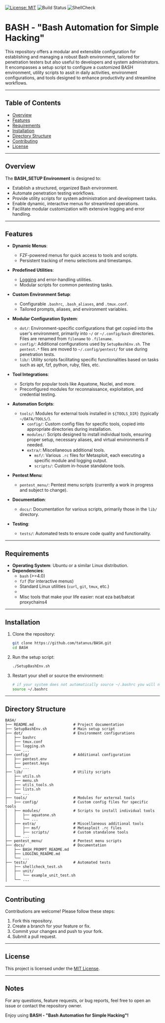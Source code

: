 [![License: MIT](https://img.shields.io/badge/License-MIT-blue.svg)](LICENSE)
![Build Status](https://github.com/tatanus/BASH/actions/workflows/main.yml/badge.svg)
![ShellCheck](https://github.com/tatanus/BASH/actions/workflows/shellcheck.yml/badge.svg)

# BASH - "Bash Automation for Simple Hacking"

This repository offers a modular and extensible configuration for establishing and managing a robust Bash environment, tailored for penetration testers but also useful to developers and system administrators. It encompasses a setup script to configure a customized BASH environment, utility scripts to assit in daily activities, environment configurations, and tools designed to enhance productivity and streamline workflows.

---

## Table of Contents
- [Overview](#overview)
- [Features](#features)
- [Requirements](#requirements)
- [Installation](#installation)
- [Directory Structure](#directory-structure)
- [Contributing](#contributing)
- [License](#license)


---

## Overview

The **BASH_SETUP Environment** is designed to:
- Establish a structured, organized Bash environment.
- Automate penetration testing workflows.
- Provide utility scripts for system administration and development tasks.
- Enable dynamic, interactive menus for streamlined operations.
- Facilitate modular customization with extensive logging and error handling.

---

## Features

- **Dynamic Menus**:
  - FZF-powered menus for quick access to tools and scripts.
  - Persistent tracking of menu selections and timestamps.

- **Predefined Utilities**:
  - [Logging](docs/LOGGING_README.md) and error-handling utilities.
  - Modular scripts for common pentesting tasks.

- **Custom Environment Setup**:
  - Configurable `.bashrc`, `.bash_aliases`, and `.tmux.conf`.
  - Tailored prompts, aliases, and environment variables.

- **Modular Configuration System**:
  - `dot/`: Environment-specific configurations that get copied into the user's environment, primarily into `~/` or `~/.config/bash` directories. Files are renamed from `filename` to `.filename`.
  - `config/`: Additional configurations used by `SetupBashEnv.sh`. The `pentest.*` files are moved to `~/.config/pentest/` for use during penetration tests.
  - `lib/`: Utility scripts facilitating specific functionalities based on tasks such as apt, fzf, python, ruby, files, etc.

- **Tool Integrations**:
  - Scripts for popular tools like Aquatone, Nuclei, and more.
  - Preconfigured modules for reconnaissance, exploitation, and credential testing.

- **Automation Scripts**:
  - `tools/`: Modules for external tools installed in `${TOOLS_DIR}` (typically `~/DATA/TOOLS/`).
    - `config/`: Custom config files for specific tools, copied into appropriate directories during installation.
    - `modules/`: Scripts designed to install individual tools, ensuring proper setup, necessary aliases, and virtual environments if needed.
    - `extra/`: Miscellaneous additional tools.
      - `msf/`: Various `.rc` files for Metasploit, each executing a specific module and logging output.
      - `scripts/`: Custom in-house standalone tools.

- **Pentest Menu**:
  - `pentest_menu/`: Pentest menu scripts (currently a work in progress and subject to change).

- **Documentation**:
  - `docs/`: Documentation for various scripts, primarily those in the `lib/` directory.

- **Testing**:
  - `tests/`: Automated tests to ensure code quality and functionality.

---

## Requirements

- **Operating System**: Ubuntu or a similar Linux distribution.
- **Dependencies**:
  - `bash` (>=4.0)
  - `fzf` (for interactive menus)
  - Standard Linux utilities (`curl`, `git`, `tmux`, etc.)
  -
  - Misc tools that make your life easier: ncat eza bat/batcat proxychains4

---

## Installation

1. Clone the repository:
   ```bash
   git clone https://github.com/tatanus/BASH.git
   cd BASH
   ```

2. Run the setup script:
   ```bash
   ./SetupBashEnv.sh
   ```

3. Restart your shell or source the environment:
   ```bash
   # if your system does not automatically source ~/.bashrc you will need to do it manually
   source ~/.bashrc
   ```

---

## Directory Structure

```
BASH/
├── README.md                  # Project documentation
├── SetupBashEnv.sh            # Main setup script
├── dot/                       # Environment configurations
│   ├── bashrc
│   ├── tmux.conf
│   ├── logging.sh
│   └── ...
├── config/                    # Additional configuration
│   ├── pentest.env
│   ├── pentest.keys
│   └── ...
├── lib/                       # Utility scripts
│   ├── utils.sh
│   ├── menu.sh
│   ├── utils_tools.sh
│   ├── lists.sh
│   └── ...
├── tools/                     # Modules for external tools
│   ├── config/                # Custom config files for specific tools
│   ├── modules/               # Scripts to install individual tools
│   │   ├── aquatone.sh
│   │   └── ...
│   ├── extra/                 # Miscellaneous additional tools
│   │   ├── msf/               # Metasploit .rc files
│   │   ├── scripts/           # Custom standalone tools
│   └── ...
├── pentest_menu/              # Pentest menu scripts
├── docs/                      # Documentation
│   ├── BASH_PROMPT_README.md
│   ├── LOGGING_README.md
│   └── ...
├── tests/                     # Automated tests
│   ├── shellcheck_test.sh
│   ├── unit/
│   │   └── example_unit_test.sh
│   └── ...

```

---

## Contributing

Contributions are welcome! Please follow these steps:

1. Fork this repository.
2. Create a branch for your feature or fix.
3. Commit your changes and push to your fork.
4. Submit a pull request.

---

## License

This project is licensed under the [MIT License](LICENSE).

---

## Notes

For any questions, feature requests, or bug reports, feel free to open an issue or contact the repository owner.

Enjoy using **BASH - "Bash Automation for Simple Hacking"!**
